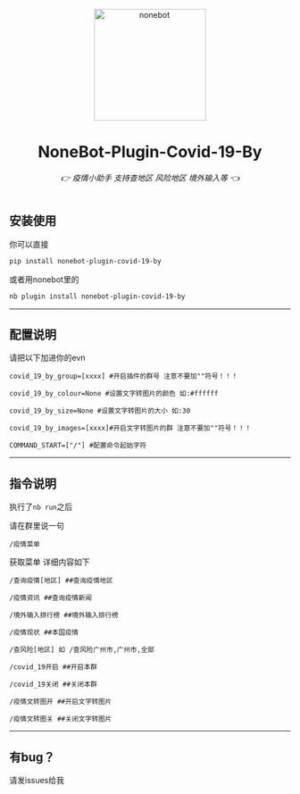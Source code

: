 <p align="center">
  <a href="https://v2.nonebot.dev/"><img src="https://v2.nonebot.dev/logo.png" width="200" height="200" alt="nonebot"></a>
</p>
<div align="center">

# NoneBot-Plugin-Covid-19-By
_👉 疫情小助手 支持查地区 风险地区 境外输入等 👈_
    <br></br>
</div>


## 安装使用

你可以直接

```bash
pip install nonebot-plugin-covid-19-by
```

或者用nonebot里的

```bash
nb plugin install nonebot-plugin-covid-19-by
```

---

## 配置说明

请把以下加进你的evn

`covid_19_by_group=[xxxx] #开启插件的群号 注意不要加""符号！！！`
  
`covid_19_by_colour=None #设置文字转图片的颜色 如:#ffffff`
 
`covid_19_by_size=None #设置文字转图片的大小 如:30`
  
`covid_19_by_images=[xxxx]#开启文字转图片的群 注意不要加""符号！！！`
 
`COMMAND_START=["/"] #配置命令起始字符`

---

## 指令说明

执行了`nb run`之后 

请在群里说一句

`/疫情菜单`

获取菜单 详细内容如下

`/查询疫情[地区] ##查询疫情地区`
  
`/疫情资讯 ##查询疫情新闻`
  
`/境外输入排行榜 ##境外输入排行榜`
  
`/疫情现状 ##本国疫情`
  
`/查风险[地区] 如 /查风险广州市,广州市,全部`
  
`/covid_19开启 ##开启本群`
  
`/covid_19关闭 ##关闭本群`
  
`/疫情文转图开 ##开启文字转图片`
  
`/疫情文转图关 ##关闭文字转图片`


---

## 有bug？

请发issues给我
